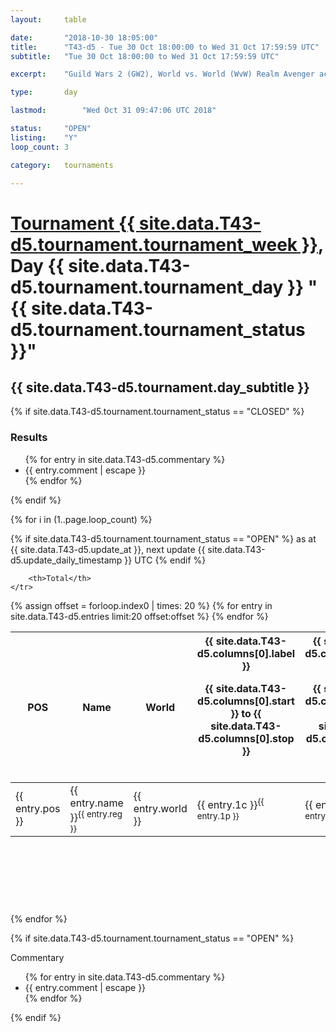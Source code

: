 ```yaml
---
layout: 	table

date: 		"2018-10-30 18:05:00"
title: 		"T43-d5 - Tue 30 Oct 18:00:00 to Wed 31 Oct 17:59:59 UTC"
subtitle: 	"Tue 30 Oct 18:00:00 to Wed 31 Oct 17:59:59 UTC"

excerpt:    "Guild Wars 2 (GW2), World vs. World (WvW) Realm Avenger achivement Tournament. \"Every Kill Counts\""

type:       day

lastmod: 		"Wed Oct 31 09:47:06 UTC 2018"

status:     "OPEN"
listing:    "Y"
loop_count: 3

category: 	tournaments

---
```

<div class="table_header">
    <h1><a href="{{ site.data.T43-d5.tournament.week_url }}">Tournament {{ site.data.T43-d5.tournament.tournament_week }}</a>, Day {{ site.data.T43-d5.tournament.tournament_day }} "{{ site.data.T43-d5.tournament.tournament_status }}"</h1>
    <h2>{{ site.data.T43-d5.tournament.day_subtitle }}</h2> 
</div>

{% if site.data.T43-d5.tournament.tournament_status == "CLOSED" %} 
<div class="commentary">
  <h3>Results</h3>
  <ul>
    {% for entry in site.data.T43-d5.commentary %}
    <li class="commentary_list">{{ entry.comment | escape }}</li>
    {% endfor %}
  </ul>
</div>
{% endif %}


{% for i in (1..page.loop_count) %}

{% if site.data.T43-d5.tournament.tournament_status == "OPEN" %} 
<span class="table_nextupdate">as at {{ site.data.T43-d5.update_at }}, next update {{ site.data.T43-d5.update_daily_timestamp }} UTC</span> 
{% endif %}

<table class="day_table">
  <colgroup>
    <col style="width:18px">
    <col style="width:55px">
    <col style="width:55px">
    <col style="width:12px">
    <col style="width:12px">
    <col style="width:12px">
    <col style="width:12px">
    <col style="width:12px">
    <col style="width:12px">
    <col style="width:12px">
    <col style="width:12px">
    <col style="width:12px">
    <col style="width:12px">
    <col style="width:12px">
    <col style="width:12px">
    <col style="width:12px">
    <col style="width:12px">
    <col style="width:12px">
    <col style="width:12px">
    <col style="width:12px">
    <col style="width:12px">
    <col style="width:12px">
    <col style="width:12px">
    <col style="width:12px">
    <col style="width:12px">
    <col style="width:12px">
    <col style="width:12px">
    <col style="width:18px">
  </colgroup>  
  <thead>
    <tr>
        <th>POS</th>
        <th class="AlignLeft">Name</th>
        <th class="AlignLeft">World</th>

<th><div class="label">{{ site.data.T43-d5.columns[0].label }}<p class="onhover">{{ site.data.T43-d5.columns[0].start }} to {{ site.data.T43-d5.columns[0].stop }}</p></div>​</th>
<th><div class="label">{{ site.data.T43-d5.columns[1].label }}<p class="onhover">{{ site.data.T43-d5.columns[1].start }} to {{ site.data.T43-d5.columns[1].stop }}</p></div>​</th>
<th><div class="label">{{ site.data.T43-d5.columns[2].label }}<p class="onhover">{{ site.data.T43-d5.columns[2].start }} to {{ site.data.T43-d5.columns[2].stop }}</p></div>​</th>
<th><div class="label">{{ site.data.T43-d5.columns[3].label }}<p class="onhover">{{ site.data.T43-d5.columns[3].start }} to {{ site.data.T43-d5.columns[3].stop }}</p></div>​</th>
<th><div class="label">{{ site.data.T43-d5.columns[4].label }}<p class="onhover">{{ site.data.T43-d5.columns[4].start }} to {{ site.data.T43-d5.columns[4].stop }}</p></div>​</th>
<th><div class="label">{{ site.data.T43-d5.columns[5].label }}<p class="onhover">{{ site.data.T43-d5.columns[5].start }} to {{ site.data.T43-d5.columns[5].stop }}</p></div>​</th>
<th><div class="label">{{ site.data.T43-d5.columns[6].label }}<p class="onhover">{{ site.data.T43-d5.columns[6].start }} to {{ site.data.T43-d5.columns[6].stop }}</p></div>​</th>
<th><div class="label">{{ site.data.T43-d5.columns[7].label }}<p class="onhover">{{ site.data.T43-d5.columns[7].start }} to {{ site.data.T43-d5.columns[7].stop }}</p></div>​</th>
<th><div class="label">{{ site.data.T43-d5.columns[8].label }}<p class="onhover">{{ site.data.T43-d5.columns[8].start }} to {{ site.data.T43-d5.columns[8].stop }}</p></div>​</th>
<th><div class="label">{{ site.data.T43-d5.columns[9].label }}<p class="onhover">{{ site.data.T43-d5.columns[9].start }} to {{ site.data.T43-d5.columns[9].stop }}</p></div>​</th>
<th><div class="label">{{ site.data.T43-d5.columns[10].label }}<p class="onhover">{{ site.data.T43-d5.columns[10].start }} to {{ site.data.T43-d5.columns[10].stop }}</p></div>​</th>

<th><div class="label">{{ site.data.T43-d5.columns[11].label }}<p class="onhover">{{ site.data.T43-d5.columns[11].start }} to {{ site.data.T43-d5.columns[11].stop }}</p></div>​</th>
<th><div class="label">{{ site.data.T43-d5.columns[12].label }}<p class="onhover">{{ site.data.T43-d5.columns[12].start }} to {{ site.data.T43-d5.columns[12].stop }}</p></div>​</th>
<th><div class="label">{{ site.data.T43-d5.columns[13].label }}<p class="onhover">{{ site.data.T43-d5.columns[13].start }} to {{ site.data.T43-d5.columns[13].stop }}</p></div>​</th>
<th><div class="label">{{ site.data.T43-d5.columns[14].label }}<p class="onhover">{{ site.data.T43-d5.columns[14].start }} to {{ site.data.T43-d5.columns[14].stop }}</p></div>​</th>
<th><div class="label">{{ site.data.T43-d5.columns[15].label }}<p class="onhover">{{ site.data.T43-d5.columns[15].start }} to {{ site.data.T43-d5.columns[15].stop }}</p></div>​</th>
<th><div class="label">{{ site.data.T43-d5.columns[16].label }}<p class="onhover">{{ site.data.T43-d5.columns[16].start }} to {{ site.data.T43-d5.columns[16].stop }}</p></div>​</th>
<th><div class="label">{{ site.data.T43-d5.columns[17].label }}<p class="onhover">{{ site.data.T43-d5.columns[17].start }} to {{ site.data.T43-d5.columns[17].stop }}</p></div>​</th>
<th><div class="label">{{ site.data.T43-d5.columns[18].label }}<p class="onhover">{{ site.data.T43-d5.columns[18].start }} to {{ site.data.T43-d5.columns[18].stop }}</p></div>​</th>
<th><div class="label">{{ site.data.T43-d5.columns[19].label }}<p class="onhover">{{ site.data.T43-d5.columns[19].start }} to {{ site.data.T43-d5.columns[19].stop }}</p></div>​</th>
<th><div class="label">{{ site.data.T43-d5.columns[20].label }}<p class="onhover">{{ site.data.T43-d5.columns[20].start }} to {{ site.data.T43-d5.columns[20].stop }}</p></div>​</th>

<th><div class="label">{{ site.data.T43-d5.columns[21].label }}<p class="onhover">{{ site.data.T43-d5.columns[21].start }} to {{ site.data.T43-d5.columns[21].stop }}</p></div>​</th>
<th><div class="label">{{ site.data.T43-d5.columns[22].label }}<p class="onhover">{{ site.data.T43-d5.columns[22].start }} to {{ site.data.T43-d5.columns[22].stop }}</p></div>​</th>
<th><div class="label">{{ site.data.T43-d5.columns[23].label }}<p class="onhover">{{ site.data.T43-d5.columns[23].start }} to {{ site.data.T43-d5.columns[23].stop }}</p></div>​</th>

        <th>Total</th>
    </tr>
  </thead>
  {% assign offset = forloop.index0 | times: 20 %}
<tbody>
{% for entry in site.data.T43-d5.entries limit:20 offset:offset %}
  <tr>
    <td class="pl{{ entry.pos }}">{{ entry.pos }}</td>
    <td class="AlignLeft">{{ entry.name }}<sup>{{ entry.reg }}</sup></td>
    <td class="AlignLeft">{{ entry.world }}</td>
    <td class="pl{{ entry.1p }}">{{ entry.1c }}<sup>{{ entry.1p }}</sup></td>
    <td class="pl{{ entry.2p }}">{{ entry.2c }}<sup>{{ entry.2p }}</sup></td>
    <td class="pl{{ entry.3p }}">{{ entry.3c }}<sup>{{ entry.3p }}</sup></td>
    <td class="pl{{ entry.4p }}">{{ entry.4c }}<sup>{{ entry.4p }}</sup></td>
    <td class="pl{{ entry.5p }}">{{ entry.5c }}<sup>{{ entry.5p }}</sup></td>
    <td class="pl{{ entry.6p }}">{{ entry.6c }}<sup>{{ entry.6p }}</sup></td>
    <td class="pl{{ entry.7p }}">{{ entry.7c }}<sup>{{ entry.7p }}</sup></td>
    <td class="pl{{ entry.8p }}">{{ entry.8c }}<sup>{{ entry.8p }}</sup></td>
    <td class="pl{{ entry.9p }}">{{ entry.9c }}<sup>{{ entry.9p }}</sup></td>
    <td class="pl{{ entry.10p }}">{{ entry.10c }}<sup>{{ entry.10p }}</sup></td>
    <td class="pl{{ entry.11p }}">{{ entry.11c }}<sup>{{ entry.11p }}</sup></td>
    <td class="pl{{ entry.12p }}">{{ entry.12c }}<sup>{{ entry.12p }}</sup></td>
    <td class="pl{{ entry.13p }}">{{ entry.13c }}<sup>{{ entry.13p }}</sup></td>
    <td class="pl{{ entry.14p }}">{{ entry.14c }}<sup>{{ entry.14p }}</sup></td>
    <td class="pl{{ entry.15p }}">{{ entry.15c }}<sup>{{ entry.15p }}</sup></td>
    <td class="pl{{ entry.16p }}">{{ entry.16c }}<sup>{{ entry.16p }}</sup></td>
    <td class="pl{{ entry.17p }}">{{ entry.17c }}<sup>{{ entry.17p }}</sup></td>
    <td class="pl{{ entry.18p }}">{{ entry.18c }}<sup>{{ entry.18p }}</sup></td>
    <td class="pl{{ entry.19p }}">{{ entry.19c }}<sup>{{ entry.19p }}</sup></td>
    <td class="pl{{ entry.20p }}">{{ entry.20c }}<sup>{{ entry.20p }}</sup></td>
    <td class="pl{{ entry.21p }}">{{ entry.21c }}<sup>{{ entry.21p }}</sup></td>
    <td class="pl{{ entry.22p }}">{{ entry.22c }}<sup>{{ entry.22p }}</sup></td>
    <td class="pl{{ entry.23p }}">{{ entry.23c }}<sup>{{ entry.23p }}</sup></td>
    <td class="pl{{ entry.24p }}">{{ entry.24c }}<sup>{{ entry.24p }}</sup></td>
    <td>{{ entry.total }}</td>
  </tr>
{% endfor %}  
</tbody>
</table>
<div class="leaderboard">
  <script async src="//pagead2.googlesyndication.com/pagead/js/adsbygoogle.js"></script>
  <!-- 728x90 -->
  <ins class="adsbygoogle"
       style="display:inline-block;width:728px;height:90px"
       data-ad-client="ca-pub-3274917281288240"
       data-ad-slot="3870538733"></ins>
  <script>
  (adsbygoogle = window.adsbygoogle || []).push({});
  </script>    
</div>
<br />
{% endfor %}

{% if site.data.T43-d5.tournament.tournament_status == "OPEN" %} 
<div class="commentary">
  <span class="commentary_title">Commentary</span>
  <ul>
    {% for entry in site.data.T43-d5.commentary %}
    <li class="commentary_list">{{ entry.comment | escape }}</li>
    {% endfor %}
  </ul>
</div>
{% endif %}


